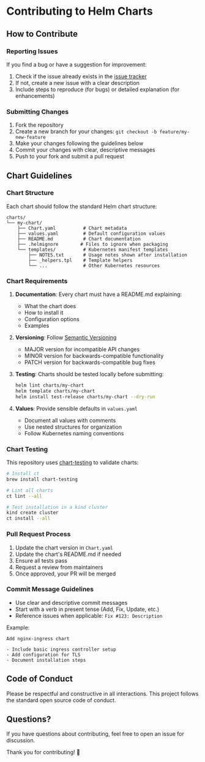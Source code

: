 # Contributing to Helm Charts

## How to Contribute

### Reporting Issues

If you find a bug or have a suggestion for improvement:

1. Check if the issue already exists in the [issue tracker](https://github.com/OctoKode/helm-charts/issues)
2. If not, create a new issue with a clear description
3. Include steps to reproduce (for bugs) or detailed explanation (for enhancements)

### Submitting Changes

1. Fork the repository
2. Create a new branch for your changes: `git checkout -b feature/my-new-feature`
3. Make your changes following the guidelines below
4. Commit your changes with clear, descriptive messages
5. Push to your fork and submit a pull request

## Chart Guidelines

### Chart Structure

Each chart should follow the standard Helm chart structure:

```
charts/
└── my-chart/
    ├── Chart.yaml          # Chart metadata
    ├── values.yaml         # Default configuration values
    ├── README.md           # Chart documentation
    ├── .helmignore        # Files to ignore when packaging
    └── templates/          # Kubernetes manifest templates
        ├── NOTES.txt       # Usage notes shown after installation
        ├── _helpers.tpl    # Template helpers
        └── ...             # Other Kubernetes resources
```

### Chart Requirements

1. **Documentation**: Every chart must have a README.md explaining:
   - What the chart does
   - How to install it
   - Configuration options
   - Examples

2. **Versioning**: Follow [Semantic Versioning](https://semver.org/)
   - MAJOR version for incompatible API changes
   - MINOR version for backwards-compatible functionality
   - PATCH version for backwards-compatible bug fixes

3. **Testing**: Charts should be tested locally before submitting:
   ```bash
   helm lint charts/my-chart
   helm template charts/my-chart
   helm install test-release charts/my-chart --dry-run
   ```

4. **Values**: Provide sensible defaults in `values.yaml`
   - Document all values with comments
   - Use nested structures for organization
   - Follow Kubernetes naming conventions

### Chart Testing

This repository uses [chart-testing](https://github.com/helm/chart-testing) to validate charts:

```bash
# Install ct
brew install chart-testing

# Lint all charts
ct lint --all

# Test installation in a kind cluster
kind create cluster
ct install --all
```

### Pull Request Process

1. Update the chart version in `Chart.yaml`
2. Update the chart's README.md if needed
3. Ensure all tests pass
4. Request a review from maintainers
5. Once approved, your PR will be merged

### Commit Message Guidelines

- Use clear and descriptive commit messages
- Start with a verb in present tense (Add, Fix, Update, etc.)
- Reference issues when applicable: `Fix #123: Description`

Example:
```
Add nginx-ingress chart

- Include basic ingress controller setup
- Add configuration for TLS
- Document installation steps
```

## Code of Conduct

Please be respectful and constructive in all interactions. This project follows the standard open source code of conduct.

## Questions?

If you have questions about contributing, feel free to open an issue for discussion.

Thank you for contributing! 🎉
